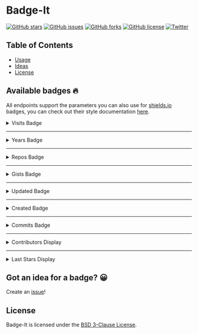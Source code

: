 # Badge-It

[![GitHub stars](https://img.shields.io/github/stars/pujux/badge-it?color=brightgreen)](https://github.com/pujux/badge-it/stargazers)
[![GitHub issues](https://img.shields.io/github/issues/pujux/badge-it?color=brightgreen)](https://github.com/pujux/badge-it/issues)
[![GitHub forks](https://img.shields.io/github/forks/pujux/badge-it?color=brightgreen)](https://github.com/pujux/badge-it/network)
[![GitHub license](https://img.shields.io/github/license/pujux/badge-it?color=brightgreen)](https://github.com/pujux/badge-it/blob/main/LICENSE)
[![Twitter](https://img.shields.io/twitter/url?url=https%3A%2F%2Fgithub.com%2Fpujux%2Fbadge-it)](https://twitter.com/intent/tweet?text=Wow:&url=https%3A%2F%2Fgithub.com%2Fpujux%2Fbadge-it)

## Table of Contents

- [Usage](#available-badges-🔥)
- [Ideas](#got-an-idea-for-a-badge-)
- [License](#license)

## Available badges 🔥

All endpoints support the parameters you can also use for [shields.io](https://shields.io) badges, you can check out their style documentation [here](https://shields.io/#styles).

<details>
<summary>Visits Badge</summary>
<br/>

[![Visits Badge](https://badges.pufler.dev/visits/pujux/badge-it)](https://badges.pufler.dev/visits/pujux/badge-it)

Returns a badge containing the visitor counter for your repository

###### Endpoint

`https://badges.pufler.dev/visits/{username}/{repo}`

###### Markdown

`[![Visits Badge](https://badges.pufler.dev/visits/pujux/badge-it)](https://badges.pufler.dev)`

</details>

---

<details>
<summary>Years Badge</summary>
<br/>

[![Years Badge](https://badges.pufler.dev/years/pujux)](https://badges.pufler.dev/years/pujux)

Returns a badge containing the number of years you have been a member

###### Endpoint

`https://badges.pufler.dev/years/{username}`

###### Markdown

`[![Years Badge](https://badges.pufler.dev/years/pujux)](https://badges.pufler.dev)`

</details>

---

<details>
<summary>Repos Badge</summary>
<br/>

[![Repos Badge](https://badges.pufler.dev/repos/pujux)](https://badges.pufler.dev/repos/pujux)

Returns a badge containing the number of your public repositories

###### Endpoint

`https://badges.pufler.dev/repos/{username}`

###### Markdown

`[![Repos Badge](https://badges.pufler.dev/repos/pujux)](https://badges.pufler.dev)`

</details>

---

<details>
<summary>Gists Badge</summary>
<br/>

[![Gists Badge](https://badges.pufler.dev/gists/pujux)](https://badges.pufler.dev/gists/pujux)

Returns a badge containing the number of your public gists

###### Endpoint

`https://badges.pufler.dev/gists/{username}`

###### Markdown

`[![Gists Badge](https://badges.pufler.dev/gists/pujux)](https://badges.pufler.dev)`

</details>

---

<details>
<summary>Updated Badge</summary>
<br/>

[![Updated Badge](https://badges.pufler.dev/updated/pujux/badge-it)](https://badges.pufler.dev/updated/pujux/badge-it)

Returns a badge that shows when the repository was last updated

###### Endpoint

`https://badges.pufler.dev/updated/{username}/{repo}`

###### Markdown

`[![Updated Badge](https://badges.pufler.dev/updated/pujux/badge-it)](https://badges.pufler.dev)`

</details>

---

<details>
<summary>Created Badge</summary>
<br/>

[![Created Badge](https://badges.pufler.dev/created/pujux/badge-it)](https://badges.pufler.dev/created/pujux/badge-it)

Returns a badge that shows when the repository was created

###### Endpoint

`https://badges.pufler.dev/created/{username}/{repo}`

###### Markdown

`[![Created Badge](https://badges.pufler.dev/created/pujux/badge-it)](https://badges.pufler.dev)`

</details>

---

<details>
<summary>Commits Badge</summary>
<br/>

[![Commits Badge](https://badges.pufler.dev/commits/monthly/pujux)](https://badges.pufler.dev/commits/monthly/pujux)

Returns a badge that shows the number of commits you have published in a specified periodicity (yearly, monthly, weekly, daily or all)

###### Endpoint

`https://badges.pufler.dev/commits/{periodicity}/{username}`

###### Markdown

`[![Commits Badge](https://badges.pufler.dev/commits/monthly/pujux)](https://badges.pufler.dev)`

</details>

---

<details>
<summary>Contributors Display</summary>
<br/>

[![Contributors Display](https://badges.pufler.dev/contributors/pujux/badge-it?size=50&padding=5&perRow=10&bots=true)](https://badges.pufler.dev/contributors/pujux/badge-it)

Returns an SVG that displays all contributors of the specified repository

You can specify `size` in pixels that will be used for each avatar, `padding` in pixels that will be used between the avatars, `perRow` to control how many avatars are shown per row and `bots` as either 'true' or 'false' to hide bot contributors

###### Endpoint

`https://badges.pufler.dev/contributors/{user}/{repo}?size={number}&padding={number}&perRow={number}&bots={boolean}`

###### Markdown

`[![Contributors Display](https://badges.pufler.dev/contributors/pujux/badge-it?size=50&padding=5&perRow=10&bots=true)](https://badges.pufler.dev)`

</details>

---

<details>
<summary>Last Stars Display</summary>
<br/>

[![Last Stars Display](https://badges.pufler.dev/last-stars/pujux/?count=6&padding=15&perRow=3)](https://badges.pufler.dev/last-stars/pujux)

Returns an SVG that displays the last starred repositories of the specified user

You can specify `count` to control how many starred repositories will be shown, `padding` in pixels that will be used between the repositories and `perRow` to control how many repositories will be shown per row

###### Endpoint

`https://badges.pufler.dev/last-stars/{user}?count={number}&padding={number}&perRow={number}`

###### Markdown

`[![Last Stars Display](https://badges.pufler.dev/last-stars/pujux?count=6&padding=15&perRow=3)](https://badges.pufler.dev)`

</details>

## Got an idea for a badge? 😀

Create an [issue](https://github.com/pujux/badge-it/issues/new)!

## License

Badge-It is licensed under the [BSD 3-Clause License](LICENSE).
